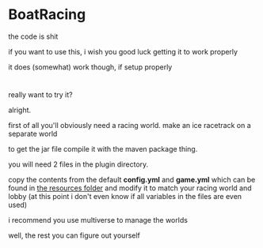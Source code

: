 # BoatRacing

the code is shit

if you want to use this, i wish you good luck getting it to work properly

it does (somewhat) work though, if setup properly
#
really want to try it?

alright.

first of all you'll obviously need a racing world. make an ice racetrack on a separate world

to get the jar file compile it with the maven package thing.

you will need 2 files in the plugin directory.

copy the contents from the default **config.yml** and **game.yml** which can be found in [the resources folder](src/main/resources/) and modify it to match your racing world and lobby
(at this point i don't even know if all variables in the files are even used)

i recommend you use multiverse to manage the worlds

well, the rest you can figure out yourself
